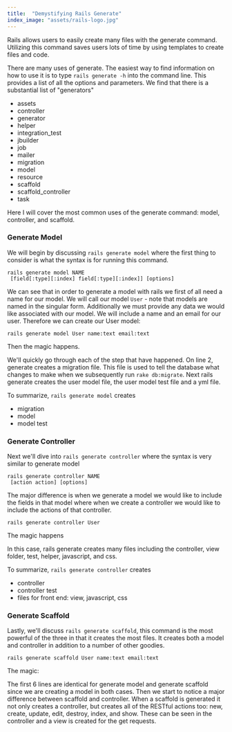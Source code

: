 ```yaml
---
title:  "Demystifying Rails Generate"
index_image: "assets/rails-logo.jpg"
---
```


Rails allows users to easily create many files with the generate command. Utilizing this command saves users lots of time by using templates to create files and code.

There are many uses of generate. The easiest way to find information on how to use it is to type ```rails generate -h``` into the command line. This provides a list of all the options and parameters. We find that there is a substantial list of "generators"
- assets
- controller
- generator
- helper
- integration_test
- jbuilder
- job
- mailer
- migration
- model
- resource
- scaffold
- scaffold_controller
- task

Here I will cover the most common uses of the generate command: model, controller, and scaffold.

### Generate Model
We will begin by discussing ```rails generate model``` where the first thing to consider is what the syntax is for running this command.

	rails generate model NAME 
	 [field[:type][:index] field[:type][:index]] [options]

We can see that in order to generate a model with rails we first of all need a name for our model. We will call our model ```User``` - note that models are named in the singular form. Additionally we must provide any data we would like associated with our model. We will include a name and an email for our user. Therefore we can create our User model:

	rails generate model User name:text email:text

Then the magic happens.

<script src="https://gist.github.com/LeannaRM/ccdb2aaf1b8c7b467139147167c63068.js"></script>

We'll quickly go through each of the step that have happened. On line 2, generate creates a migration file. This file is used to tell the database what changes to make when we subsequently run ```rake db:migrate```. Next rails generate creates the user model file, the user model test file and a yml file.

To summarize, ```rails generate model``` creates
- migration
- model
- model test


### Generate Controller
Next we'll dive into ```rails generate controller``` where the syntax is very similar to generate model

	rails generate controller NAME 
	 [action action] [options]

The major difference is when we generate a model we would like to include the fields in that model where when we create a controller we would like to include the actions of that controller.

	rails generate controller User

The magic happens

<script src="https://gist.github.com/LeannaRM/e13a86ae11dfd1aa3532b2286f50e525.js"></script>

In this case, rails generate creates many files including the controller, view folder, test, helper, javascript, and css.

To summarize, ```rails generate controller``` creates
- controller
- controller test
- files for front end: view, javascript, css




### Generate Scaffold

Lastly, we'll discuss ```rails generate scaffold```, this command is the most powerful of the three in that it creates the most files. It creates both a model and controller in addition to a number of other goodies.

	rails generate scaffold User name:text email:text

The magic: 

<script src="https://gist.github.com/LeannaRM/9a2b7bdd73c2788ecaf04d00f1d04a33.js"></script>

The first 6 lines are identical for generate model and generate scaffold since we are creating a model in both cases. Then we start to notice a major difference between scaffold and controller. When a scaffold is generated it not only creates a controller, but creates all of the RESTful actions too: new, create, update, edit, destroy, index, and show. These can be seen in the controller and a view is created for the get requests.
